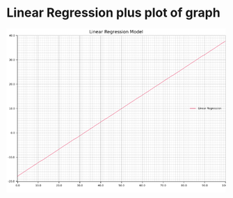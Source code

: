 # Linear Regression plus plot of graph

![Plot](https://github.com/RGGH/linear_regression_plus_plot/blob/main/output.png)
